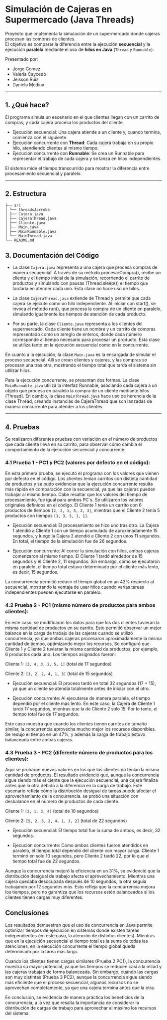 # Simulación de Cajeras en Supermercado (Java Threads)

Proyecto que implementa la simulación de un supermercado donde cajeras procesan las compras de clientes.  
El objetivo es comparar la diferencia entre la ejecución **secuencial** y la ejecución **paralela** mediante el uso de **hilos en Java** (`Thread` y `Runnable`).  

Presentado por:
- Jorge Gomez
- Valeria Caycedo
- Jeisson Ruiz
- Daniela Medina
  
---

## 1. ¿Qué hace?

El programa simula un escenario en el que clientes llegan con un carrito de compras, y cada cajera procesa los productos del cliente.  

- Ejecución secuencial: Una cajera atiende a un cliente y, cuando termina, comienza con el siguiente.  
- Ejecución concurrente con **Thread**: Cada cajera trabaja en su propio hilo, atendiendo clientes al mismo tiempo.  
- Ejecución concurrente con **Runnable**: Se crea un Runnable para representar el trabajo de cada cajera y se lanza en hilos independientes.  

El sistema mide el tiempo transcurrido para mostrar la diferencia entre procesamiento secuencial y paralelo.  

---

## 2. Estructura
```
├── src
│ └── threadsJarroba
│ ├── Cajera.java
│ ├── CajeraThread.java
│ ├── Cliente.java
│ ├── Main.java
│ ├── MainRunnable.java
│ └── MainThread.java
└── README.md
```
## 3. Documentación del Código

- La clase `Cajera.java` representa a una cajera que procesa compras de manera secuencial. A través de su método procesarCompra(), recibe un cliente y el tiempo inicial de la simulación, recorriendo el carrito de productos y simulando con pausas (Thread.sleep()) el tiempo que tardaría en atender cada uno. Esta clase no hace uso de hilos.

- La clase `CajeraThread.java` extiende de Thread y permite que cada cajera se ejecute como un hilo independiente. Al iniciar con start(), se invoca el método run(), que procesa la compra de un cliente en paralelo, simulando igualmente los tiempos de atención de cada producto.

- Por su parte, la clase `Cliente.java` representa a los clientes del supermercado. Cada cliente tiene un nombre y un carrito de compras representado como un arreglo de enteros, donde cada número corresponde al tiempo necesario para procesar un producto. Esta clase se utiliza tanto en la ejecución secuencial como en la concurrente.

En cuanto a la ejecución, la clase `Main.java` es la encargada de simular el proceso secuencial. Allí se crean clientes y cajeras, y las compras se procesan una tras otra, mostrando el tiempo total que tarda el sistema sin utilizar hilos.  

Para la ejecución concurrente, se presentan dos formas. La clase `MainRunnable.java` utiliza la interfaz Runnable, asociando cada cajera a un objeto que procesa en paralelo la compra de un cliente mediante hilos (Thread). En cambio, la clase `MainThread.java` hace uso de herencia de la clase Thread, creando instancias de CajeraThread que son lanzadas de manera concurrente para atender a los clientes.

---

## 4. Pruebas

Se realizaron diferentes pruebas con variación en el número de productos que cada cliente lleva en su carrito, para observar cómo cambia el comportamiento de la ejecución secuencial y concurrente.

### 4.1 Prueba 1 - PC1 y PC2 (valores por defecto en el código):
En esta primera prueba, se ejecutó el programa con los valores que vienen por defecto en el código. Los clientes tenían carritos con distinta cantidad de productos y se pudo evidenciar que la ejecución concurrente resulta más rápida en comparación con la secuencial, ya que las cajeras pueden trabajar al mismo tiempo. Cabe resaltar que los valores del tiempo de procesamiento, fue igual para ambos PC´s.
Se utilizaron los valores originales definidos en el código. El Cliente 1 tenía un carrito con 6 productos de tiempos `[2, 2, 1, 5, 2, 3]`, mientras que el Cliente 2 tenía 5 productos con tiempos `[1, 3, 5, 1, 1]`.

- Ejecución secuencial:
El procesamiento se hizo uno tras otro. La Cajera 1 atendió a Cliente 1 con un tiempo acumulado de aproximadamente 15 segundos, y luego la Cajera 2 atendió a Cliente 2 con unos 11 segundos. En total, el tiempo de la simulación fue de 26 segundos.

- Ejecución concurrente:
Al correr la simulación con hilos, ambas cajeras comenzaron al mismo tiempo. El Cliente 1 tardó alrededor de 15 segundos y el Cliente 2, 11 segundos. Sin embargo, como se ejecutaron en paralelo, el tiempo total estuvo determinado por el cliente más lento, es decir, 15 segundos.

La concurrencia permitió reducir el tiempo global en un 42% respecto al secuencial, mostrando la ventaja de usar hilos cuando varias tareas independientes pueden ejecutarse en paralelo.

### 4.2 Prueba 2 - PC1 (mismo número de productos para ambos clientes):
En este caso, se modificaron los datos para que los dos clientes tuvieran la misma cantidad de productos en su carrito. Esto permitió observar un mejor balance en la carga de trabajo de las cajeras cuando se utilizó concurrencia, ya que ambas cajeras procesaron aproximadamente la misma cantidad de tiempo, optimizando mejor los recursos.
Se configuró que Cliente 1 y Cliente 2 tuvieran la misma cantidad de productos, por ejemplo, 6 productos cada uno. Los tiempos asignados fueron:

Cliente 1: `[2, 4, 3, 2, 5, 1]` (total de 17 segundos)

Cliente 2: `[3, 2, 2, 4, 1, 3]` (total de 15 segundos)

- Ejecución secuencial:
El proceso tardó en total 32 segundos (17 + 15), ya que un cliente se atendía totalmente antes de iniciar con el otro.

- Ejecución concurrente:
Al ejecutarse de manera paralela, el tiempo dependió por el cliente más lento. En este caso, la Cajera de Cliente 1 tardó 17 segundos, mientras que la de Cliente 2 solo 15. Por lo tanto, el tiempo total fue de 17 segundos.

Este caso muestra que cuando los clientes tienen carritos de tamaño similar, la concurrencia aprovecha mucho mejor los recursos disponibles. Se redujo el tiempo en un 47%, y además la carga de trabajo estuvo balanceada entre ambas cajeras.

### 4.3 Prueba 3 - PC2 (diferente número de productos para los clientes):
Aquí se probaron nuevos valores en los que los clientes no tenían la misma cantidad de productos. El resultado evidenció que, aunque la concurrencia sigue siendo más eficiente que la ejecución secuencial, una cajera finaliza antes que la otra debido a la diferencia en la carga de trabajo. Este escenario refleja cómo la distribución desigual de tareas puede afectar el aprovechamiento de la concurrencia.
se probó una situación con desbalance en el número de productos de cada cliente.

Cliente 1: `[2, 1, 3, 4]` (total de 10 segundos)

Cliente 2: `[5, 2, 3, 2, 4, 1, 3, 2]` (total de 22 segundos)

- Ejecución secuencial:
El tiempo total fue la suma de ambos, es decir, 32 segundos.

- Ejecución concurrente:
Como ambos clientes fueron atendidos en paralelo, el tiempo total dependió del cliente con mayor carga. Cliente 1 terminó en solo 10 segundos, pero Cliente 2 tardó 22, por lo que el tiempo total fue de 22 segundos.

Aunque la concurrencia mejoró la eficiencia en un 31%, se evidenció que la distribución desigual de trabajo afecta el aprovechamiento. Mientras una cajera quedaba desocupada después de 10 segundos, la otra seguía trabajando por 12 segundos más. Esto refleja que la concurrencia mejora los tiempos, pero no garantiza que los recursos estén balanceados si los clientes tienen cargas muy diferentes.

## Conclusiones

Los resultados demuestran que el uso de concurrencia en Java permite optimizar tiempos de ejecución en sistemas donde existen tareas independientes (en este caso, la atención de distintos clientes). Mientras que en la ejecución secuencial el tiempo total es la suma de todas las atenciones, en la ejecución concurrente el tiempo global queda determinado por la tarea más larga.

Cuando los clientes tienen cargas similares (Prueba 2 PC1), la concurrencia muestra su mayor potencial, ya que los tiempos se reducen casi a la mitad y las cajeras trabajan de forma balanceada. Sin embargo, cuando las cargas son muy distintas (Prueba 3 PC2), aunque la concurrencia sigue siendo más eficiente que el proceso secuencial, algunos recursos no se aprovechan completamente, ya que una cajera termina antes que la otra.

En conclusión, se evidencia de manera práctica los beneficios de la concurrencia, a la vez que resalta la importancia de considerar la distribución de cargas de trabajo para aprovechar al máximo los recursos del sistema.


